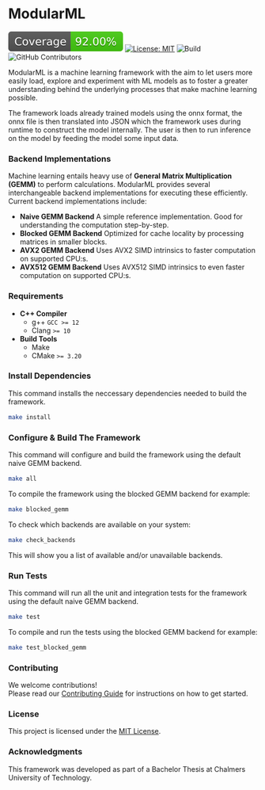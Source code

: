 # ModularML

![Coverage](https://raw.githubusercontent.com/willayy/modularml/gh-pages/docs/coverage-badge.svg)
[![License: MIT](https://img.shields.io/badge/License-MIT-red.svg)](https://opensource.org/licenses/MIT)
![Build](https://github.com/willayy/modularml/actions/workflows/ci_cd.yaml/badge.svg)
![GitHub Contributors](https://img.shields.io/github/contributors/willayy/modularml)

<!-- 
Doesnt work currently issue with services but will try again later
![Visitors](https://shields.io/badge/dynamic/json?label=Visitors&query=value&url=https://api.countapi.xyz/hit/willayy.modularml)
-->


ModularML is a machine learning framework with the aim to let users more easily load, explore and experiment with ML models as to foster a greater understanding behind the underlying processes that make machine learning possible. 

The framework loads already trained models using the onnx format, the onnx file is then translated into JSON which the framework uses during runtime to construct the model internally. The user is then to run inference on the model by feeding the model some input data.


### Backend Implementations
Machine learning entails heavy use of **General Matrix Multiplication (GEMM)** to perform calculations. ModularML provides several interchangeable backend implementations for executing these efficiently.
Current backend implementations include:

- **Naive GEMM Backend**
  A simple reference implementation. Good for understanding the computation step-by-step.
- **Blocked GEMM Backend**
  Optimized for cache locality by processing matrices in smaller blocks.
- **AVX2 GEMM Backend**
  Uses AVX2 SIMD intrinsics to faster computation on supported CPU:s.
- **AVX512 GEMM Backend**
  Uses AVX512 SIMD intrinsics to even faster computation on supported CPU:s.


### Requirements

- **C++ Compiler**  
  - g++ `GCC >= 12`  
  - Clang `>= 10`  
- **Build Tools**  
  - Make  
  - CMake `>= 3.20`  

### Install Dependencies
This command installs the neccessary dependencies needed to build the framework.
```sh
make install
```

### Configure & Build The Framework
This command will configure and build the framework using the default naive GEMM backend.
```sh
make all
```
To compile the framework using the blocked GEMM backend for example:
```sh
make blocked_gemm
```
To check which backends are available on your system:
```sh
make check_backends
```
This will show you a list of available and/or unavailable backends.
### Run Tests
This command will run all the unit and integration tests for the framework using the default naive GEMM backend.
```sh
make test
```
To compile and run the tests using the blocked GEMM backend for example:
```sh
make test_blocked_gemm
```

### Contributing
We welcome contributions!  
Please read our [Contributing Guide](CONTRIBUTING.md) for instructions on how to get started.

### License
This project is licensed under the [MIT License](LICENSE).

### Acknowledgments
This framework was developed as part of a Bachelor Thesis at Chalmers University of Technology.